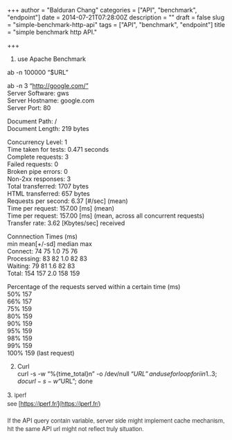 +++
author = "Balduran Chang"
categories = ["API", "benchmark", "endpoint"]
date = 2014-07-21T07:28:00Z
description = ""
draft = false
slug = "simple-benchmark-http-api"
tags = ["API", "benchmark", "endpoint"]
title = "simple benchmark http API."

+++


1. use Apache Benchmark

ab -n 100000 “$URL”

ab -n 3 “http://google.com/”  
Server Software: gws  
Server Hostname: google.com  
Server Port: 80

Document Path: /  
Document Length: 219 bytes

Concurrency Level: 1  
Time taken for tests: 0.471 seconds  
Complete requests: 3  
Failed requests: 0  
Broken pipe errors: 0  
Non-2xx responses: 3  
Total transferred: 1707 bytes  
HTML transferred: 657 bytes  
Requests per second: 6.37 [#/sec] (mean)  
Time per request: 157.00 [ms] (mean)  
Time per request: 157.00 [ms] (mean, across all concurrent requests)  
Transfer rate: 3.62 [Kbytes/sec] received

Connnection Times (ms)  
min mean[+/-sd] median max  
Connect: 74 75 1.0 75 76  
Processing: 83 82 1.0 82 83  
Waiting: 79 81 1.6 82 83  
Total: 154 157 2.0 158 159

Percentage of the requests served within a certain time (ms)  
50% 157  
66% 157  
75% 159  
80% 159  
90% 159  
95% 159  
98% 159  
99% 159  
100% 159 (last request)

2. Curl  
curl -s -w “%{time_total}n” -o /dev/null “$URL”  
and use for loop  
for i in {1..3}; do curl -s -w “%{time_total}n” -o /dev/null “$URL”; done

3. <span style="background-color: white; color: #333333; font-family: 'Helvetica Neue Light', HelveticaNeue-Light, 'Helvetica Neue', Helvetica, Arial, sans-serif; font-size: 14px; line-height: 19.600000381469727px;">iperf</span>  
<span style="background-color: white; color: #333333; font-family: 'Helvetica Neue Light', HelveticaNeue-Light, 'Helvetica Neue', Helvetica, Arial, sans-serif; font-size: 14px; line-height: 19.600000381469727px;">see </span><span style="color: #333333; font-family: Helvetica Neue Light, HelveticaNeue-Light, Helvetica Neue, Helvetica, Arial, sans-serif;"><span style="font-size: 14px; line-height: 19.600000381469727px;">[https://iperf.fr/](https://iperf.fr/)</span></span>  
<span style="color: #333333; font-family: Helvetica Neue Light, HelveticaNeue-Light, Helvetica Neue, Helvetica, Arial, sans-serif;"><span style="font-size: 14px; line-height: 19.600000381469727px;">  
</span></span><span style="color: #333333; font-family: Helvetica Neue Light, HelveticaNeue-Light, Helvetica Neue, Helvetica, Arial, sans-serif;"><span style="font-size: 14px; line-height: 19.600000381469727px;">If the API query contain variable, server side might implement cache mechanism, hit the same API url might not reflect truly situation. </span></span>

